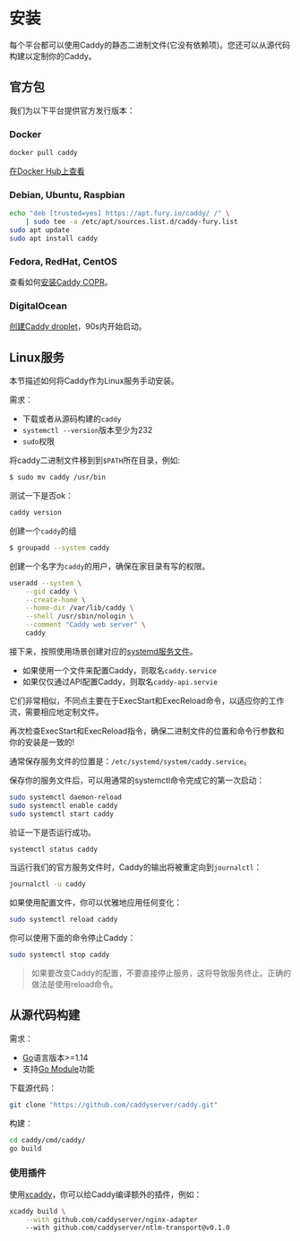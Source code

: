 # 安装

每个平台都可以使用Caddy的静态二进制文件(它没有依赖项)。您还可以从源代码构建以定制你的Caddy。

## 官方包

我们为以下平台提供官方发行版本：

### Docker

```bash
docker pull caddy
```

[在Docker Hub上查看](https://hub.docker.com/_/caddy)

### Debian, Ubuntu, Raspbian

```bash
echo "deb [trusted=yes] https://apt.fury.io/caddy/ /" \
    | sudo tee -a /etc/apt/sources.list.d/caddy-fury.list
sudo apt update
sudo apt install caddy
```

### Fedora, RedHat, CentOS

查看如何[安装Caddy COPR](https://copr.fedorainfracloud.org/coprs/g/caddy/caddy/)。

### DigitalOcean

[创建Caddy droplet](https://marketplace.digitalocean.com/apps/caddy)，90s内开始启动。

## Linux服务

本节描述如何将Caddy作为Linux服务手动安装。

需求：
* 下载或者从源码构建的`caddy`
* `systemctl --version`版本至少为232
* `sudo`权限

将caddy二进制文件移到到`$PATH`所在目录，例如:
```bash
$ sudo mv caddy /usr/bin
```

测试一下是否ok：

```bash
caddy version
```

创建一个`caddy`的组

```bash
$ groupadd --system caddy
```

创建一个名字为`caddy`的用户，确保在家目录有写的权限。

```bash
useradd --system \
	--gid caddy \
	--create-home \
	--home-dir /var/lib/caddy \
	--shell /usr/sbin/nologin \
	--comment "Caddy web server" \
	caddy
```

接下来，按照使用场景创建对应的[systemd服务文件](https://github.com/caddyserver/dist/blob/master/init)。
* 如果使用一个文件来配置Caddy，则取名`caddy.service`
* 如果仅仅通过API配置Caddy，则取名`caddy-api.servie`

它们非常相似，不同点主要在于ExecStart和ExecReload命令，以适应你的工作流，需要相应地定制文件。

再次检查ExecStart和ExecReload指令，确保二进制文件的位置和命令行参数和你的安装是一致的!

通常保存服务文件的位置是：`/etc/systemd/system/caddy.service`。

保存你的服务文件后，可以用通常的systemctl命令完成它的第一次启动：

```bash
sudo systemctl daemon-reload
sudo systemctl enable caddy
sudo systemctl start caddy
```

验证一下是否运行成功。

```bash
systemctl status caddy
```

当运行我们的官方服务文件时，Caddy的输出将被重定向到`journalctl`：

```bash
journalctl -u caddy
```

如果使用配置文件，你可以优雅地应用任何变化：

```bash
sudo systemctl reload caddy
```

你可以使用下面的命令停止Caddy：

```bash
sudo systemctl stop caddy
```

> 如果要改变Caddy的配置，不要直接停止服务，这将导致服务终止。正确的做法是使用reload命令。

## 从源代码构建

需求：
* [Go](https://golang.org/dl)语言版本>=1.14
* 支持[Go Module](https://github.com/golang/go/wiki/Modules)功能

下载源代码：

```bash
git clone "https://github.com/caddyserver/caddy.git"
```

构建：

```bash
cd caddy/cmd/caddy/
go build
```

### 使用插件

使用[xcaddy](https://github.com/caddyserver/xcaddy)，你可以给Caddy编译额外的插件，例如：

```bash
xcaddy build \
    --with github.com/caddyserver/nginx-adapter
	--with github.com/caddyserver/ntlm-transport@v0.1.0
```


